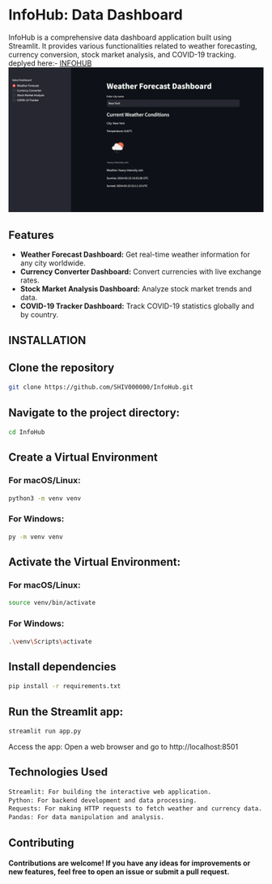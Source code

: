 # InfoHub: Data Dashboard

InfoHub is a comprehensive data dashboard application built using Streamlit. It provides various functionalities related to weather forecasting, currency conversion, stock market analysis, and COVID-19 tracking.
deplyed here:- [INFOHUB](https://shiv000000-infohub-app-ziyzec.streamlit.app)
![infohub](infohub.png)

## Features

- **Weather Forecast Dashboard:** Get real-time weather information for any city worldwide.
- **Currency Converter Dashboard:** Convert currencies with live exchange rates.
- **Stock Market Analysis Dashboard:** Analyze stock market trends and data.
- **COVID-19 Tracker Dashboard:** Track COVID-19 statistics globally and by country.

## INSTALLATION

## Clone the repository

```bash
git clone https://github.com/SHIV000000/InfoHub.git
```

## Navigate to the project directory:

```bash
cd InfoHub
```
## Create a Virtual Environment

### For macOS/Linux:

```bash
python3 -m venv venv
```

### For Windows:

```bash
py -m venv venv
```

## Activate the Virtual Environment:

### For macOS/Linux:

```bash
source venv/bin/activate
 ```

### For Windows:

```bash
.\venv\Scripts\activate
```
## Install dependencies

```bash
pip install -r requirements.txt
```
## Run the Streamlit app:

```bash
streamlit run app.py
```
Access the app:
Open a web browser and go to http://localhost:8501

## Technologies Used
```bash
Streamlit: For building the interactive web application.
Python: For backend development and data processing.
Requests: For making HTTP requests to fetch weather and currency data.
Pandas: For data manipulation and analysis.
```
## Contributing
#### Contributions are welcome! If you have any ideas for improvements or new features, feel free to open an issue or submit a pull request.
